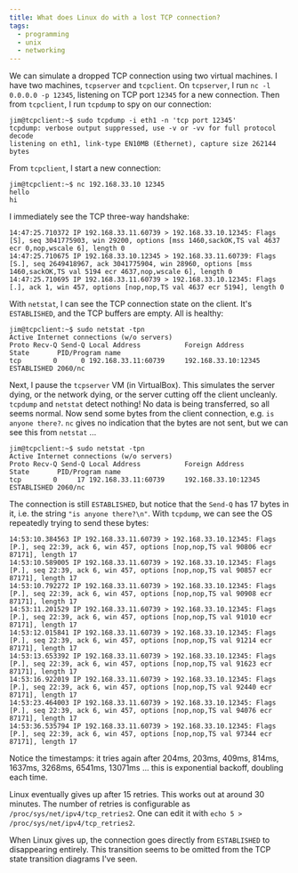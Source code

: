 ```yaml
---
title: What does Linux do with a lost TCP connection?
tags:
  - programming
  - unix
  - networking
---
```


We can simulate a dropped TCP connection using two virtual machines.
I have two machines, `tcpserver` and `tcpclient`.
On `tcpserver`, I run `nc -l 0.0.0.0 -p 12345`,
listening on TCP port `12345` for a new connection.
Then from `tcpclient`, I run `tcpdump` to spy on our connection:

```console
jim@tcpclient:~$ sudo tcpdump -i eth1 -n 'tcp port 12345'
tcpdump: verbose output suppressed, use -v or -vv for full protocol decode
listening on eth1, link-type EN10MB (Ethernet), capture size 262144 bytes
```

From `tcpclient`, I start a new connection:

```console
jim@tcpclient:~$ nc 192.168.33.10 12345
hello
hi
```

I immediately see the TCP three-way handshake:

```
14:47:25.710372 IP 192.168.33.11.60739 > 192.168.33.10.12345: Flags [S], seq 3041775903, win 29200, options [mss 1460,sackOK,TS val 4637 ecr 0,nop,wscale 6], length 0
14:47:25.710675 IP 192.168.33.10.12345 > 192.168.33.11.60739: Flags [S.], seq 2649418967, ack 3041775904, win 28960, options [mss 1460,sackOK,TS val 5194 ecr 4637,nop,wscale 6], length 0
14:47:25.710695 IP 192.168.33.11.60739 > 192.168.33.10.12345: Flags [.], ack 1, win 457, options [nop,nop,TS val 4637 ecr 5194], length 0
```

With `netstat`, I can see the TCP connection state on the client.
It's `ESTABLISHED`, and the TCP buffers are empty.
All is healthy:

```console
jim@tcpclient:~$ sudo netstat -tpn
Active Internet connections (w/o servers)
Proto Recv-Q Send-Q Local Address           Foreign Address         State       PID/Program name
tcp        0      0 192.168.33.11:60739     192.168.33.10:12345     ESTABLISHED 2060/nc
```

Next, I pause the `tcpserver` VM (in VirtualBox).
This simulates the server dying, or the network dying, or the server cutting off the client uncleanly.
`tcpdump` and `netstat` detect nothing!
No data is being transferred, so all seems normal.
Now send some bytes from the client connection, e.g. `is anyone there?`.
`nc` gives no indication that the bytes are not sent,
but we can see this from `netstat` ...

```console
jim@tcpclient:~$ sudo netstat -tpn
Active Internet connections (w/o servers)
Proto Recv-Q Send-Q Local Address           Foreign Address         State       PID/Program name
tcp        0     17 192.168.33.11:60739     192.168.33.10:12345     ESTABLISHED 2060/nc
```

The connection is still `ESTABLISHED`,
but notice that the `Send-Q` has 17 bytes in it, i.e. the string `"is anyone there?\n"`.
With `tcpdump`, we can see the OS repeatedly trying to send these bytes:

```
14:53:10.384563 IP 192.168.33.11.60739 > 192.168.33.10.12345: Flags [P.], seq 22:39, ack 6, win 457, options [nop,nop,TS val 90806 ecr 87171], length 17
14:53:10.589005 IP 192.168.33.11.60739 > 192.168.33.10.12345: Flags [P.], seq 22:39, ack 6, win 457, options [nop,nop,TS val 90857 ecr 87171], length 17
14:53:10.792272 IP 192.168.33.11.60739 > 192.168.33.10.12345: Flags [P.], seq 22:39, ack 6, win 457, options [nop,nop,TS val 90908 ecr 87171], length 17
14:53:11.201529 IP 192.168.33.11.60739 > 192.168.33.10.12345: Flags [P.], seq 22:39, ack 6, win 457, options [nop,nop,TS val 91010 ecr 87171], length 17
14:53:12.015841 IP 192.168.33.11.60739 > 192.168.33.10.12345: Flags [P.], seq 22:39, ack 6, win 457, options [nop,nop,TS val 91214 ecr 87171], length 17
14:53:13.653392 IP 192.168.33.11.60739 > 192.168.33.10.12345: Flags [P.], seq 22:39, ack 6, win 457, options [nop,nop,TS val 91623 ecr 87171], length 17
14:53:16.922019 IP 192.168.33.11.60739 > 192.168.33.10.12345: Flags [P.], seq 22:39, ack 6, win 457, options [nop,nop,TS val 92440 ecr 87171], length 17
14:53:23.464003 IP 192.168.33.11.60739 > 192.168.33.10.12345: Flags [P.], seq 22:39, ack 6, win 457, options [nop,nop,TS val 94076 ecr 87171], length 17
14:53:36.535794 IP 192.168.33.11.60739 > 192.168.33.10.12345: Flags [P.], seq 22:39, ack 6, win 457, options [nop,nop,TS val 97344 ecr 87171], length 17
```

Notice the timestamps:
it tries again after 204ms, 203ms, 409ms, 814ms, 1637ms, 3268ms, 6541ms, 13071ms ...
this is exponential backoff,
doubling each time.

Linux eventually gives up after 15 retries.
This works out at around 30 minutes.
The number of retries is configurable as `/proc/sys/net/ipv4/tcp_retries2`.
One can edit it with `echo 5 > /proc/sys/net/ipv4/tcp_retries2`.

When Linux gives up,
the connection goes directly from `ESTABLISHED` to disappearing entirely.
This transition seems to be omitted from the TCP state transition diagrams I've seen.
